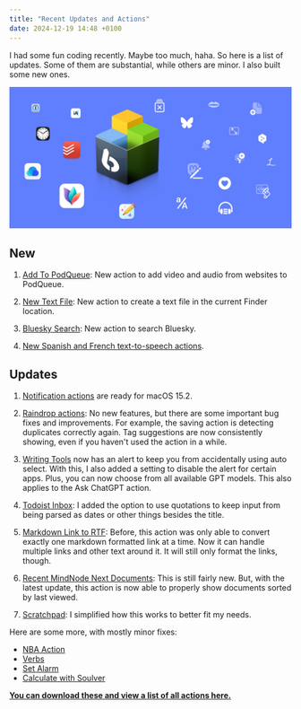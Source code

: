 ```yaml
---
title: "Recent Updates and Actions"
date: 2024-12-19 14:48 +0100
---
```


I had some fun coding recently. Maybe too much, haha. So here is a list of updates. Some of them are substantial, while others are minor. I also built some new ones.

![](https://raw.githubusercontent.com/Ptujec/LaunchBar/master/header.jpg)

## New

1) [Add To PodQueue](https://github.com/Ptujec/LaunchBar/tree/master/PodQueue#launchbar-action-add-to-podqueue): New action to add video and audio from websites to PodQueue.  

2) [New Text File](https://github.com/Ptujec/LaunchBar/tree/master/New-Text-File#launchbar-action-new-text-file-in-current-location): New action to create a text file in the current Finder location.  

3) [Bluesky Search](https://github.com/Ptujec/LaunchBar/tree/master/Search-Actions#websites): New action to search Bluesky.  

4) [New Spanish and French text-to-speech actions](https://github.com/Ptujec/LaunchBar/tree/master/System-Actions#launchbar-system-actions).

## Updates

1) [Notification actions](https://github.com/Ptujec/LaunchBar/tree/master/Notifications#launchbar-actions-for-managing-notifications) are ready for macOS 15.2.  

2) [Raindrop actions](https://github.com/Ptujec/LaunchBar/tree/master/Raindrop-Actions#launchbar-actions-for-raindropio): No new features, but there are some important bug fixes and improvements. For example, the saving action is detecting duplicates correctly again. Tag suggestions are now consistently showing, even if you haven't used the action in a while.   

3) [Writing Tools](https://github.com/Ptujec/LaunchBar/tree/master/Writing-Tools#launchbar-action-writing-tools-powered-by-chatgpt) now has an alert to keep you from accidentally using auto select. With this, I also added a setting to disable the alert for certain apps. Plus, you can now choose from all available GPT models. This also applies to the Ask ChatGPT action.

4) [Todoist Inbox](https://github.com/Ptujec/LaunchBar/tree/master/Todoist-Inbox#launchbar-action-todoist-inbox): I added the option to use quotations to keep input from being parsed as dates or other things besides the title.  

5) [Markdown Link to RTF](https://github.com/Ptujec/LaunchBar/tree/master/Text-Actions#launchbar-text-actions): Before, this action was only able to convert exactly one markdown formatted link at a time. Now it can handle multiple links and other text around it. It will still only format the links, though.

6) [Recent MindNode Next Documents](https://github.com/Ptujec/LaunchBar/tree/master/Recent-MindNodeNext-Documents#launchbar-actions-recent-mindnode-next-documents): This is still fairly new. But, with the latest update, this action is now able to properly show documents sorted by last viewed.  

7) [Scratchpad](https://github.com/Ptujec/LaunchBar/tree/master/Gedankensalat#launchbar-action-gedankensalat-scratchpad): I simplified how this works to better fit my needs.

Here are some more, with mostly minor fixes:

- [NBA Action](https://github.com/Ptujec/LaunchBar/tree/master/NBA-Scoreboard#launchbar-action-nba-scoreboard)  
- [Verbs](https://github.com/Ptujec/LaunchBar/tree/master/Verbs-Action#launchbar-action-verbs)  
- [Set Alarm](https://github.com/Ptujec/LaunchBar/tree/master/Set-alarm#launchbar-action-set-alarm)  
- [Calculate with Soulver](https://github.com/Ptujec/LaunchBar/tree/master/Calculate-Soulver#launchbar-action-calculate-with-soulver)

**[You can download these and view a list of all actions here.](https://ptujec.github.io/launchbar/)**